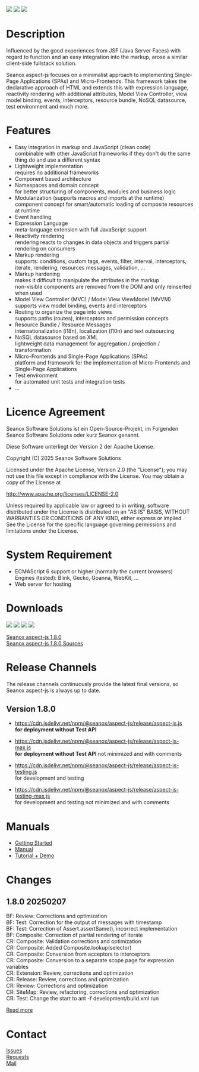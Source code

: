 <p>
  <a href="https://github.com/seanox/aspect-js/pulls"
    ><img src="https://img.shields.io/badge/development-active-green?style=for-the-badge"
  ></a>  
  <a href="https://github.com/seanox/aspect-js/issues"
    ><img src="https://img.shields.io/badge/maintenance-active-green?style=for-the-badge"
  ></a>
  <a href="http://seanox.de/contact"
    ><img src="https://img.shields.io/badge/support-active-green?style=for-the-badge"
  ></a>
</p>

# Description
Influenced by the good experiences from JSF (Java Server Faces) with regard to
function and an easy integration into the markup, arose a similar client-side
fullstack solution.

Seanox aspect-js focuses on a minimalist approach to implementing Single-Page
Applications (SPAs) and Micro-Frontends. This framework takes the declarative
approach of HTML and extends this with expression language, reactivity rendering
with additional attributes, Model View Controller, view model binding, events,
interceptors, resource bundle, NoSQL datasource, test environment and much more.

# Features
- Easy integration in markup and JavaScript (clean code)  
  combinable with other JavaScript frameworks if they don't do the same thing do
  and use a different syntax
- Lightweight implementation  
  requires no additional frameworks
- Component based architecture
- Namespaces and domain concept  
  for better structuring of components, modules and business logic
- Modularization (supports macros and imports at the runtime)  
  component concept for smart/automatic loading of composite resources at runtime
- Event handling
- Expression Language  
  meta-language extension with full JavaScript support
- Reactivity rendering  
  rendering reacts to changes in data objects and triggers partial rendering on
  consumers
- Markup rendering  
  supports: conditions, custom tags, events, filter, interval, interceptors,
  iterate, rendering, resources messages, validation, ...
- Markup hardening  
  makes it difficult to manipulate the attributes in the markup  
  non-visible components are removed from the DOM and only reinserted when used  
- Model View Controller (MVC) / Model View ViewModel (MVVM)  
  supports view model binding, events and interceptors 
- Routing to organize the page into views  
  supports paths (routes), interceptors and permission concepts
- Resource Bundle / Resource Messages  
  internationalization (i18n), localization (l10n) and text outsourcing 
- NoSQL datasource based on XML  
  lightweight data management for aggregation / projection / transformation
- Micro-Frontends and Single-Page Applications (SPAs)  
  platform and framework for the implementation of Micro-Frontends and
  Single-Page Applications
- Test environment  
  for automated unit tests and integration tests
- ... 

# Licence Agreement
Seanox Software Solutions ist ein Open-Source-Projekt, im Folgenden
Seanox Software Solutions oder kurz Seanox genannt.

Diese Software unterliegt der Version 2 der Apache License.

Copyright (C) 2025 Seanox Software Solutions

Licensed under the Apache License, Version 2.0 (the "License"); you may not use
this file except in compliance with the License. You may obtain a copy of the
License at

http://www.apache.org/licenses/LICENSE-2.0

Unless required by applicable law or agreed to in writing, software distributed
under the License is distributed on an "AS IS" BASIS, WITHOUT WARRANTIES OR
CONDITIONS OF ANY KIND, either express or implied. See the License for the
specific language governing permissions and limitations under the License.

# System Requirement
- ECMAScript 6 support or higher (normally the current browsers)  
  Engines (tested): Blink, Gecko, Goanna, WebKit, ...  
- Web server for hosting

# Downloads
<p>
  <img src="https://img.shields.io/badge/Blink-tested-green?style=for-the-badge">
  <img src="https://img.shields.io/badge/Gecko-tested-green?style=for-the-badge">
  <img src="https://img.shields.io/badge/Goanna-tested-green?style=for-the-badge">
  <img src="https://img.shields.io/badge/WebKit-tested-green?style=for-the-badge">
</p>

[Seanox aspect-js 1.8.0](https://github.com/seanox/aspect-js/releases/download/1.8.0/aspect-js-1.8.0.zip)  
[Seanox aspect-js 1.8.0 Sources](https://github.com/seanox/aspect-js/archive/refs/tags/1.8.0.zip)

# Release Channels
The release channels continuously provide the latest final versions, so Seanox
aspect-js is always up to date.

## Version 1.8.0
- https://cdn.jsdelivr.net/npm/@seanox/aspect-js/release/aspect-js.js  
  __for deployment without Test API__

- https://cdn.jsdelivr.net/npm/@seanox/aspect-js/release/aspect-js-max.js  
  __for deployment without Test API__ not minimized and with comments

- https://cdn.jsdelivr.net/npm/@seanox/aspect-js/release/aspect-js-testing.js  
  for development and testing

- https://cdn.jsdelivr.net/npm/@seanox/aspect-js/release/aspect-js-testing-max.js  
  for development and testing not minimized and with comments

# Manuals
- [Getting Started](https://github.com/seanox/aspect-js/blob/master/manual/introduction.md#einf&uuml;hrung)
- [Manual](https://github.com/seanox/aspect-js/tree/master/manual/#readme)
- [Tutorial + Demo](https://github.com/seanox/aspect-js-tutorial#description)

# Changes
## 1.8.0 20250207  
BF: Review: Corrections and optimization  
BF: Test: Correction for the output of messages with timestamp  
BF: Test: Correction of Assert.assertSame(), incorrect implementation  
BF: Composite: Correction of partial rendering of iterate  
CR: Composite: Validation corrections and optimization  
CR: Composite: Added Composite.lookup(selector)  
CR: Composite: Conversion from acceptors to interceptors  
CR: Composite: Conversion to a separate scope page for expression variables  
CR: Extension: Review, corrections and optimization  
CR: Release: Review, corrections and optimization  
CR: Review: Corrections and optimization  
CR: SiteMap: Review, refactoring, corrections and optimization  
CR: Test: Change the start to ant -f development/build.xml run  

[Read more](https://raw.githubusercontent.com/seanox/aspect-js/master/CHANGES)

# Contact
[Issues](https://github.com/seanox/aspect-js-tutorial/issues)  
[Requests](https://github.com/seanox/aspect-js-tutorial/pulls)  
[Mail](http://seanox.com/contact)
